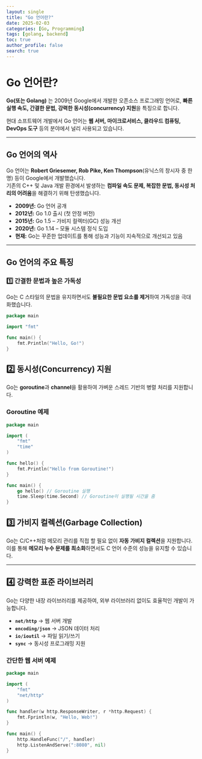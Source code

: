 ```yaml
---
layout: single
title: "Go 언어란?"
date: 2025-02-03
categories: [Go, Programming]
tags: [golang, backend]
toc: true
author_profile: false
search: true
---
```


#  Go 언어란?

**Go(또는 Golang)** 는 2009년 Google에서 개발한 오픈소스 프로그래밍 언어로, **빠른 실행 속도, 간결한 문법, 강력한 동시성(concurrency) 지원**을 특징으로 합니다.  

현대 소프트웨어 개발에서 Go 언어는 **웹 서버, 마이크로서비스, 클라우드 컴퓨팅, DevOps 도구** 등의 분야에서 널리 사용되고 있습니다.

---

##  Go 언어의 역사

Go 언어는 **Robert Griesemer, Rob Pike, Ken Thompson**(유닉스의 창시자 중 한 명) 등이 Google에서 개발했습니다.  
기존의 C++ 및 Java 개발 환경에서 발생하는 **컴파일 속도 문제, 복잡한 문법, 동시성 처리의 어려움**을 해결하기 위해 탄생했습니다.

- **2009년:** Go 언어 공개  
- **2012년:** Go 1.0 출시 (첫 안정 버전)  
- **2015년:** Go 1.5 – 가비지 컬렉터(GC) 성능 개선  
- **2020년:** Go 1.14 – 모듈 시스템 정식 도입  
- **현재:** Go는 꾸준한 업데이트를 통해 성능과 기능이 지속적으로 개선되고 있음  

---

##  Go 언어의 주요 특징

### 1️⃣ 간결한 문법과 높은 가독성
Go는 C 스타일의 문법을 유지하면서도 **불필요한 문법 요소를 제거**하여 가독성을 극대화했습니다.

```go
package main

import "fmt"

func main() {
    fmt.Println("Hello, Go!")
}
```

## 2️⃣ 동시성(Concurrency) 지원

Go는 **goroutine**과 **channel**을 활용하여 가벼운 스레드 기반의 병렬 처리를 지원합니다.

### Goroutine 예제
```go
package main

import (
    "fmt"
    "time"
)

func hello() {
    fmt.Println("Hello from Goroutine!")
}

func main() {
    go hello() // Goroutine 실행
    time.Sleep(time.Second) // Goroutine이 실행될 시간을 줌
}
```

## 3️⃣ 가비지 컬렉션(Garbage Collection)

Go는 C/C++처럼 메모리 관리를 직접 할 필요 없이 **자동 가비지 컬렉션**을 지원합니다.  
이를 통해 **메모리 누수 문제를 최소화**하면서도 C 언어 수준의 성능을 유지할 수 있습니다.

---

## 4️⃣ 강력한 표준 라이브러리

Go는 다양한 내장 라이브러리를 제공하여, 외부 라이브러리 없이도 효율적인 개발이 가능합니다.

- **`net/http`** → 웹 서버 개발  
- **`encoding/json`** → JSON 데이터 처리  
- **`io/ioutil`** → 파일 읽기/쓰기  
- **`sync`** → 동시성 프로그래밍 지원  

### 간단한 웹 서버 예제
```go
package main

import (
    "fmt"
    "net/http"
)

func handler(w http.ResponseWriter, r *http.Request) {
    fmt.Fprintln(w, "Hello, Web!")
}

func main() {
    http.HandleFunc("/", handler)
    http.ListenAndServe(":8080", nil)
}
```

